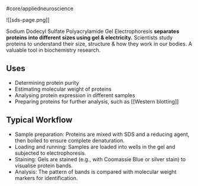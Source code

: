 #core/appliedneuroscience

![[sds-page.png]]

Sodium Dodecyl Sulfate Polyacrylamide Gel Electrophoresis **separates proteins into different sizes using gel & electricity.** Scientists study proteins to understand their size, structure & how they work in our bodies. A valuable tool in biochemistry research.

## Uses

- Determining protein purity
- Estimating molecular weight of proteins
- Analysing protein expression in different samples
- Preparing proteins for further analysis, such as [[Western blotting]]

## Typical Workflow

- Sample preparation: Proteins are mixed with SDS and a reducing agent, then boiled to ensure complete denaturation.
- Loading and running: Samples are loaded into wells in the gel and subjected to electrophoresis.
- Staining: Gels are stained (e.g., with Coomassie Blue or silver stain) to visualise protein bands.
- Analysis: The pattern of bands is compared with molecular weight markers for identification.
